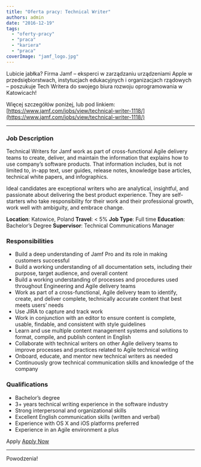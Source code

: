 ```yaml
---
title: "Oferta pracy: Technical Writer"
authors: admin
date: "2016-12-19"
tags:
  - "oferty-pracy"
  - "praca"
  - "kariera"
  - "praca"
coverImage: "jamf_logo.jpg"
---
```


Lubicie jabłka? Firma Jamf – eksperci w zarządzaniu urządzeniami Apple w
przedsiębiorstwach, instytucjach edukacyjnych i organizacjach rządowych –
poszukuje Tech Writera do swojego biura rozwoju oprogramowania w Katowicach!

Więcej szczegółów poniżej, lub pod linkiem:
[https://www.jamf.com/jobs/view/technical-writer-1118/](https://www.jamf.com/jobs/view/technical-writer-1118/)

---

### Job Description

Technical Writers for Jamf work as part of cross-functional Agile delivery teams
to create, deliver, and maintain the information that explains how to use
company’s software products. That information includes, but is not limited to,
in-app text, user guides, release notes, knowledge base articles, technical
white papers, and infographics.

Ideal candidates are exceptional writers who are analytical, insightful, and
passionate about delivering the best product experience. They are self-starters
who take responsibility for their work and their professional growth, work well
with ambiguity, and embrace change.

**Location**: Katowice, Poland **Travel**: < 5% **Job Type**: Full time
**Education**: Bachelor’s Degree **Supervisor**: Technical Communications
Manager

### Responsibilities

- Build a deep understanding of Jamf Pro and its role in making customers
  successful
- Build a working understanding of all documentation sets, including their
  purpose, target audience, and overall content
- Build a working understanding of processes and procedures used throughout
  Engineering and Agile delivery teams
- Work as part of a cross-functional, Agile delivery team to identify, create,
  and deliver complete, technically accurate content that best meets users’
  needs
- Use JIRA to capture and track work
- Work in conjunction with an editor to ensure content is complete, usable,
  findable, and consistent with style guidelines
- Learn and use multiple content management systems and solutions to format,
  compile, and publish content in English
- Collaborate with technical writers on other Agile delivery teams to improve
  processes and practices related to Agile technical writing
- Onboard, educate, and mentor new technical writers as needed
- Continuously grow technical communication skills and knowledge of the company

### Qualifications

- Bachelor’s degree
- 3+ years technical writing experience in the software industry
- Strong interpersonal and organizational skills
- Excellent English communication skills (written and verbal)
- Experience with OS X and iOS platforms preferred
- Experience in an Agile environment a plus

Apply
[Apply Now](http://newton.newtonsoftware.com/career/SubmitResume.action?clientId=8ad8dbd13b38043b013b3f232c231eb6&id=8a7880cf58b8fc930158bc965597114f&specialization=)

---

Powodzenia!
